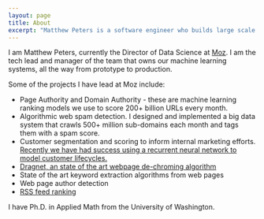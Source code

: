 ```yaml
---
layout: page
title: About
excerpt: "Matthew Peters is a software engineer who builds large scale machine learning systems"
---
```


I am Matthew Peters, currently the Director of Data Science at
[Moz](https://moz.com).  I am the tech lead and manager of the team
that owns our machine learning systems, all the way from prototype
to production.

Some of the projects I have lead at Moz include:

* Page Authority and Domain Authority - these are machine learning ranking
models we use to score 200+ billion URLs every month.
* Algorithmic web spam detection.  I designed and implemented a big data system that crawls 500+ million sub-domains each month and tags them with a spam score.
* Customer segmentation and scoring to inform internal marketing efforts.
[Recently we have had success using a recurrent neural network to model customer lifecycles.](/deep-learning-for-customer-churn-prediction/)
* [Dragnet, an state of the art webpage de-chroming algorithm](/benchmarking-python-content-extraction-algorithms-dragnet-readability-goose-and-eatiht/)
* State of the art keyword extraction algorithms from web pages
* Web page author detection
* [RSS feed ranking](http://matt-peters.github.io/a-look-under-the-hood-of-feed-authority/)

I have Ph.D. in Applied Math from the University of Washington.

